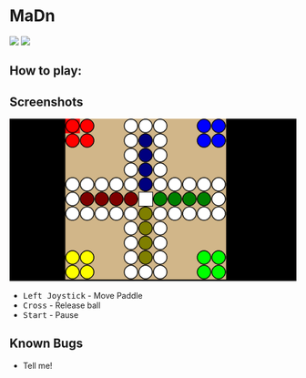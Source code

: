 # MaDn

[<img src="https://img.shields.io/github/downloads/Dane64/VitOut/total">](https://github.com/Dane64/MaDn/releases)
[<img src="https://img.shields.io/github/v/release/Dane64/Vitout">](https://github.com/Dane64/MaDn/releases/latest)

## How to play:


## Screenshots
<img src="Screenshots/Game.gif"><br>
- <kbd>Left Joystick</kbd> - Move Paddle
- <kbd>Cross</kbd> - Release ball
- <kbd>Start</kbd> - Pause

## Known Bugs

- Tell me!
